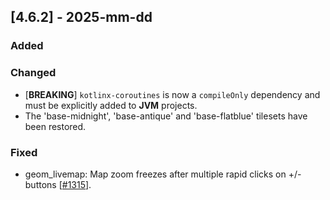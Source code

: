 ## [4.6.2] - 2025-mm-dd

### Added

### Changed

- [**BREAKING**] `kotlinx-coroutines` is now a `compileOnly` dependency and must be explicitly added to **JVM** projects.
- The 'base-midnight', 'base-antique' and 'base-flatblue' tilesets have been restored.

### Fixed

- geom_livemap: Map zoom freezes after multiple rapid clicks on +/- buttons [[#1315](https://github.com/JetBrains/lets-plot/issues/1315)].
